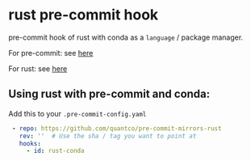 # rust pre-commit hook

pre-commit hook of rust with conda as a `language` / package manager.

For pre-commit: see [here](https://github.com/pre-commit/pre-commit)

For rust: see [here](https://github.com/rust-lang/rust)

## Using rust with pre-commit and conda:

Add this to your `.pre-commit-config.yaml`

```yaml
 - repo: https://github.com/quantco/pre-commit-mirrors-rust
   rev: ''  # Use the sha / tag you want to point at
   hooks:
     - id: rust-conda
```
